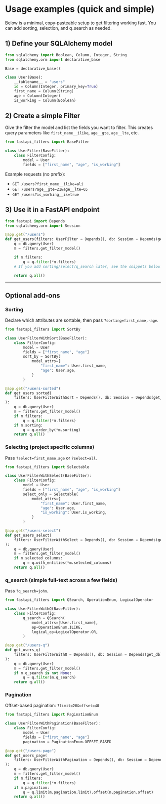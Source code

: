 # Usage examples (quick and simple)

Below is a minimal, copy‑pasteable setup to get filtering working fast. You
can add sorting, selection, and q_search as needed.

## 1) Define your SQLAlchemy model

```python
from sqlalchemy import Boolean, Column, Integer, String
from sqlalchemy.orm import declarative_base

Base = declarative_base()

class User(Base):
    __tablename__ = "users"
    id = Column(Integer, primary_key=True)
    first_name = Column(String)
    age = Column(Integer)
    is_working = Column(Boolean)
```

## 2) Create a simple Filter

Give the filter the model and list the fields you want to filter. This creates
query parameters like `first_name__ilike`, `age__gte`, `age__lte`, etc.

```python
from fastapi_filters import BaseFilter

class UserFilter(BaseFilter):
    class FilterConfig:
        model = User
        fields = ["first_name", "age", "is_working"]
```

Example requests (no prefix):
- `GET /users?first_name__ilike=ali`
- `GET /users?age__gte=21&age__lte=65`
- `GET /users?is_working__is=true`

## 3) Use it in a FastAPI endpoint

```python
from fastapi import Depends
from sqlalchemy.orm import Session

@app.get("/users")
def get_users(filters: UserFilter = Depends(), db: Session = Depends(get_db)):
    q = db.query(User)
    m = filters.get_filter_model()

    if m.filters:
        q = q.filter(*m.filters)
    # If you add sorting/select/q_search later, see the snippets below

    return q.all()
```

---

## Optional add‑ons

### Sorting

Declare which attributes are sortable, then pass `?sorting=first_name,-age`.

```python
from fastapi_filters import SortBy

class UserFilterWithSort(BaseFilter):
    class FilterConfig:
        model = User
        fields = ["first_name", "age"]
        sort_by = SortBy(
            model_attrs={
                "first_name": User.first_name,
                "age": User.age,
            }
        )

@app.get("/users-sorted")
def get_users_sorted(
    filters: UserFilterWithSort = Depends(), db: Session = Depends(get_db)
):
    q = db.query(User)
    m = filters.get_filter_model()
    if m.filters:
        q = q.filter(*m.filters)
    if m.sorting:
        q = q.order_by(*m.sorting)
    return q.all()
```

### Selecting (project specific columns)

Pass `?select=first_name,age` or `?select=all`.

```python
from fastapi_filters import Selectable

class UserFilterWithSelect(BaseFilter):
    class FilterConfig:
        model = User
        fields = ["first_name", "age", "is_working"]
        select_only = Selectable(
            model_attrs={
                "first_name": User.first_name,
                "age": User.age,
                "is_working": User.is_working,
            }
        )

@app.get("/users-select")
def get_users_select(
    filters: UserFilterWithSelect = Depends(), db: Session = Depends(get_db)
):
    q = db.query(User)
    m = filters.get_filter_model()
    if m.selected_columns:
        q = q.with_entities(*m.selected_columns)
    return q.all()
```

### q_search (simple full‑text across a few fields)

Pass `?q_search=john`.

```python
from fastapi_filters import QSearch, OperationEnum, LogicalOperator

class UserFilterWithQ(BaseFilter):
    class FilterConfig:
        q_search = QSearch(
            model_attrs=[User.first_name],
            op=OperationEnum.ILIKE,
            logical_op=LogicalOperator.OR,
        )

@app.get("/users-q")
def get_users_q(
    filters: UserFilterWithQ = Depends(), db: Session = Depends(get_db)
):
    q = db.query(User)
    m = filters.get_filter_model()
    if m.q_search is not None:
        q = q.filter(m.q_search)
    return q.all()
```

### Pagination

Offset-based pagination: `?limit=20&offset=40`

```python
from fastapi_filters import PaginationEnum

class UserFilterWithPagination(BaseFilter):
    class FilterConfig:
        model = User
        fields = ["first_name", "age"]
        pagination = PaginationEnum.OFFSET_BASED

@app.get("/users-page")
def get_users_page(
    filters: UserFilterWithPagination = Depends(), db: Session = Depends(get_db)
):
    q = db.query(User)
    m = filters.get_filter_model()
    if m.filters:
        q = q.filter(*m.filters)
    if m.pagination:
        q = q.limit(m.pagination.limit).offset(m.pagination.offset)
    return q.all()
```
